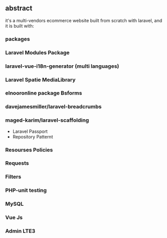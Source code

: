 
## abstract

it's a multi-vendors ecommerce website built from scratch with laravel, and it is built with:

### packages

### Laravel Modules Package
### laravel-vue-i18n-generator (multi languages)
### Laravel Spatie MediaLibrary
### elnooronline package Bsforms
### davejamesmiller/laravel-breadcrumbs
### maged-karim/laravel-scaffolding

<ul>
    <li>Laravel Passport</li>
    <li> Repository Patternt</li>
    
</ul>

###
### Resourses Policies
### Requests
### Filters
### PHP-unit testing
### MySQL
### Vue Js
### Admin LTE3
 
